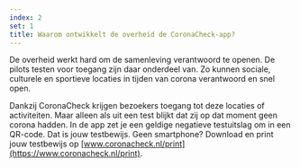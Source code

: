 ```yaml
---
index: 2
set: 1
title: Waarom ontwikkelt de overheid de CoronaCheck-app?
---
```

De overheid werkt hard om de samenleving verantwoord te openen. De pilots testen voor toegang zijn daar onderdeel van. Zo kunnen sociale, culturele en sportieve locaties in tijden van corona verantwoord en snel open. 

Dankzij CoronaCheck krijgen bezoekers toegang tot deze locaties of activiteiten. Maar alleen als uit een test blijkt dat zij op dat moment geen corona hadden. In de app zet je een geldige negatieve testuitslag om in een QR-code. Dat is jouw testbewijs. Geen smartphone? Download en print jouw testbewijs op [www.coronacheck.nl/print](https://www.coronacheck.nl/print).
